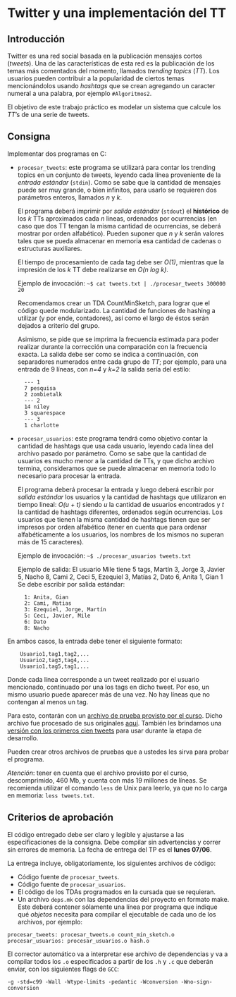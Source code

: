# Twitter y una implementación del TT

## Introducción

Twitter es una red social basada en la publicación mensajes cortos (_tweets_). Una de las características de esta red es la publicación de los temas más comentados del momento, llamados _trending topics_ (_TT_). Los usuarios pueden contribuir a la popularidad de ciertos temas mencionándolos usando _hashtags_ que se crean agregando un caracter numeral a una palabra, por ejemplo `#Algoritmos2`.

El objetivo de este trabajo práctico es modelar un sistema que calcule los _TT_’s de una serie de tweets.
## Consigna

Implementar dos programas en C:

-   `procesar_tweets`: este programa se utilizará para contar los trending topics en un conjunto de tweets, leyendo cada línea proveniente de la _entrada estándar_ (`stdin`). Como se sabe que la cantidad de mensajes puede ser muy grande, o bien infinitos, para usarlo se requieren dos parámetros enteros, llamados _n_ y _k_.
    
    El programa deberá imprimir por _salida estándar_ (`stdout`) el **histórico** de los _k_ TTs aproximados cada _n_ lineas, ordenados por ocurrencias (en caso que dos TT tengan la misma cantidad de ocurrencias, se deberá mostrar por orden alfabético). Pueden suponer que _n_ y _k_ serán valores tales que se pueda almacenar en memoria esa cantidad de cadenas o estructuras auxiliares.
    
    El tiempo de procesamiento de cada tag debe ser _O(1)_, mientras que la impresión de los _k_ TT debe realizarse en _O(n log k)_.
    
    Ejemplo de invocación: `~$ cat tweets.txt | ./procesar_tweets 300000 20`
    
    Recomendamos crear un TDA CountMinSketch, para lograr que el código quede modularizado. La cantidad de funciones de hashing a utilizar (y por ende, contadores), así como el largo de éstos serán dejados a criterio del grupo.
    
    Asimismo, se pide que se imprima la frecuencia estimada para poder realizar durante la corrección una comparación con la frecuencia exacta. La salida debe ser como se indica a continuación, con separadores numerados entre cada grupo de _TT_; por ejemplo, para una entrada de 9 líneas, con _n=4_ y _k=2_ la salida sería del estilo:
    
    ```
      --- 1
      7 pesquisa
      2 zombietalk
      --- 2
      14 niley
      3 squarespace
      --- 3
      1 charlotte
    
    ```
    
-   `procesar_usuarios`: este programa tendrá como objetivo contar la cantidad de hashtags que usa cada usuario, leyendo cada línea del archivo pasado por parámetro. Como se sabe que la cantidad de usuarios es mucho menor a la cantidad de TTs, y que dicho archivo termina, consideramos que se puede almacenar en memoria todo lo necesario para procesar la entrada.
    
    El programa deberá procesar la entrada y luego deberá escribir por _salida estándar_ los usuarios y la cantidad de hashtags que utilizaron en tiempo lineal: _O(u + t)_ siendo _u_ la cantidad de usuarios encontrados y _t_ la cantidad de hashtags diferentes, ordenados según ocurrencias. Los usuarios que tienen la misma cantidad de hashtags tienen que ser impresos por orden alfabético (tener en cuenta que para ordenar alfabéticamente a los usuarios, los nombres de los mismos no superan más de 15 caracteres).
    
    Ejemplo de invocación: `~$ ./procesar_usuarios tweets.txt`
    
    Ejemplo de salida: El usuario Mile tiene 5 tags, Martín 3, Jorge 3, Javier 5, Nacho 8, Cami 2, Ceci 5, Ezequiel 3, Matías 2, Dato 6, Anita 1, Gian 1 Se debe escribir por salida estándar:
    
    ```
      1: Anita, Gian
      2: Cami, Matias
      3: Ezequiel, Jorge, Martín
      5: Ceci, Javier, Mile
      6: Dato
      8: Nacho
    
    ```
    

En ambos casos, la entrada debe tener el siguiente formato:

```
	Usuario1,tag1,tag2,...
	Usuario2,tag3,tag4,...
	Usuario1,tag5,tag1,...

```

Donde cada línea corresponde a un tweet realizado por el usuario mencionado, continuado por una los tags en dicho tweet. Por eso, un mismo usuario puede aparecer más de una vez. No hay líneas que no contengan al menos un tag.

Para esto, contarán con un [archivo de prueba provisto por el curso](https://drive.google.com/file/d/0B_oxuLrlET2hU1ZYbDJ2LXY1Z2s/view?usp=sharing). Dicho archivo fue procesado de sus originales [aquí](https://snap.stanford.edu/data/twitter7.html). También les brindamos una [versión con los primeros cien tweets](https://drive.google.com/file/d/0B0x0VPz_v-f_RlZydHY4LVNsSFk/view?usp=sharing) para usar durante la etapa de desarrollo.

Pueden crear otros archivos de pruebas que a ustedes les sirva para probar el programa.

_Atención_: tener en cuenta que el archivo provisto por el curso, descomprimido, 460 Mb, y cuenta con más 19 millones de líneas. Se recomienda utilizar el comando `less` de Unix para leerlo, ya que no lo carga en memoria: `less tweets.txt`.

## Criterios de aprobación

El código entregado debe ser claro y legible y ajustarse a las especificaciones de la consigna. Debe compilar sin advertencias y correr sin errores de memoria. La fecha de entrega del TP es el **lunes 07/06**.

La entrega incluye, obligatoriamente, los siguientes archivos de código:

-   Código fuente de `procesar_tweets`.
-   Código fuente de `procesar_usuarios`.
-   El código de los TDAs programados en la cursada que se requieran.
-   Un archivo `deps.mk` con las dependencias del proyecto en formato make. Este deberá contener sólamente una línea por programa que indique qué _objetos_ necesita para compilar el ejecutable de cada uno de los archivos, por ejemplo:

```
procesar_tweets: procesar_tweets.o count_min_sketch.o
procesar_usuarios: procesar_usuarios.o hash.o

```

El corrector automático va a interpretar ese archivo de dependencias y va a compilar todos los `.o` especificados a partir de los `.h` y `.c` que deberán enviar, con los siguientes flags de `GCC`:

```
-g -std=c99 -Wall -Wtype-limits -pedantic -Wconversion -Wno-sign-conversion

```

